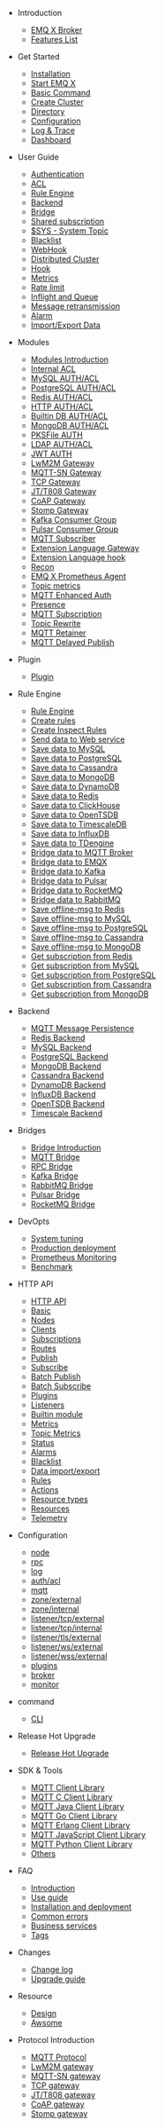 * Introduction
  * [EMQ X Broker](introduction.md)
  * [Features List](introduction/checklist.md)

* Get Started
  * [Installation](getting-started/install-ee.md)
  * [Start EMQ X](getting-started/start.md)
  * [Basic Command](getting-started/command-line.md)
  * [Create Cluster](getting-started/cluster.md)
  * [Directory](getting-started/directory.md)
  * [Configuration](getting-started/config.md)
  * [Log & Trace](getting-started/log.md)
  * [Dashboard](getting-started/dashboard-ee.md)

* User Guide
  * [Authentication](advanced/auth.md)
  * [ACL](advanced/acl.md)
  * [Rule Engine](rule/rule-engine.md)
  * [Backend](backend/backend.md)
  * [Bridge](bridge/bridge.md)
  * [Shared subscription](advanced/shared-subscriptions.md)
  * [$SYS - System Topic](advanced/system-topic.md)
  * [Blacklist](advanced/blacklist.md)
  * [WebHook](advanced/webhook.md)
  * [Distributed Cluster](advanced/cluster.md)
  * [Hook](advanced/hooks.md)
  * [Metrics](advanced/metrics-and-stats.md)
  * [Rate limit](advanced/rate-limit.md)
  * [Inflight and Queue](advanced/inflight-window-and-message-queue.md)
  * [Message retransmission](advanced/retransmission.md)
  * [Alarm](advanced/alarms.md)
  * [Import/Export Data](advanced/data-import-and-export.md)

* Modules
  * [Modules Introduction](modules/modules.md)
  * [Internal ACL](modules/internal_acl.md)
  * [MySQL AUTH/ACL](modules/mysql_authentication.md)
  * [PostgreSQL AUTH/ACL](modules/pgsql_authentication.md)
  * [Redis AUTH/ACL](modules/redis_authentication.md)
  * [HTTP AUTH/ACL](modules/http_authentication.md)
  * [Builtin DB AUTH/ACL](modules/mnesia_authentication.md)
  * [MongoDB AUTH/ACL](modules/mongo_authentication.md)
  * [PKSFile AUTH](modules/psk_authentication.md)
  * [LDAP AUTH/ACL](modules/ldap_authentication.md)
  * [JWT AUTH](modules/jwt_authentication.md)
  * [LwM2M Gateway](modules/lwm2m_protocol.md)
  * [MQTT-SN Gateway](modules/mqtt_sn_protocol.md)
  * [TCP Gateway](modules/tcp_protocol.md)
  * [JT/T808 Gateway](modules/jt808_protocol.md)
  * [CoAP Gateway](modules/coap_protocol.md)
  * [Stomp Gateway](modules/stomp_protocol.md)
  * [Kafka Consumer Group](modules/kafka_consumer.md)
  * [Pulsar Consumer Group](modules/pulsar_consumer.md)
  * [MQTT Subscriber](modules/mqtt_subscriber.md)
  * [Extension Language Gateway](modules/exproto.md)
  * [Extension Language hook](modules/exhook.md)
  * [Recon](modules/recon.md)
  * [EMQ X Prometheus Agent](modules/prometheus.md)
  * [Topic metrics](modules/topic_metrics.md)
  * [MQTT Enhanced Auth](modules/auth_sasl.md)
  * [Presence](modules/presence.md)
  * [MQTT Subscription](modules/subscription.md)
  * [Topic Rewrite](modules/topic_rewrite.md)
  * [MQTT Retainer](modules/retainer.md)
  * [MQTT Delayed Publish](modules/delayed_publish.md)

* Plugin
  * [Plugin](advanced/plugins.md)

* Rule Engine
  * [Rule Engine](rule/rule-engine.md)
  * [Create rules](rule/rule-create.md)
  * [Create Inspect Rules](rule/rule-example.md)
  * [Send data to Web service](rule/rule-example.md#send-data-to-webhook)
  * [Save data to MySQL](rule/backends.md#save-data-to-mysql)
  * [Save data to PostgreSQL](rule/backends.md#save-data-to-postgresql)
  * [Save data to Cassandra](rule/backends.md#save-data-to-cassandra)
  * [Save data to MongoDB](rule/backends.md#save-data-to-mongodb)
  * [Save data to DynamoDB](rule/backends.md#save-data-to-dynamodb)
  * [Save data to Redis](rule/backends.md#save-data-to-redis)
  * [Save data to ClickHouse](rule/backends.md#save-data-to-clickhouse)
  * [Save data to OpenTSDB](rule/backends.md#save-data-to-opentsdb)
  * [Save data to TimescaleDB](rule/backends.md#save-data-to-timescaledb)
  * [Save data to InfluxDB](rule/backends.md#save-data-to-influxdb)
  * [Save data to TDengine](rule/backends.md#save-data-to-tdengine)
  * [Bridge data to MQTT Broker](rule/bridges.md#bridge-data-to-mqtt-broker)
  * [Bridge data to EMQX](rule/bridges.md#bridge-data-to-emqx)
  * [Bridge data to Kafka](rule/bridges.md#bridge-data-to-kafka)
  * [Bridge data to Pulsar](rule/bridges.md#bridge-data-to-pulsar)
  * [Bridge data to RocketMQ](rule/bridges.md#bridge-data-to-rocketmq)
  * [Bridge data to RabbitMQ](rule/bridges.md#bridge-data-to-rabbitmq)
  * [Save offline-msg to Redis](rule/offline-msg.md#offline-msg-save-to-redis)
  * [Save offline-msg to MySQL](rule/offline-msg.md#offline-msg-save-to-mysql)
  * [Save offline-msg to PostgreSQL](rule/offline-msg.md#offline-msg-save-to-postgresql)
  * [Save offline-msg to Cassandra](rule/offline-msg.md#offline-msg-save-to-cassandra)
  * [Save offline-msg to MongoDB](rule/offline-msg.md#offline-msg-save-to-mongodb)
  * [Get subscription from Redis](rule/subscriptions.md#get-subscription-from-redis)
  * [Get subscription from MySQL](rule/subscriptions.md#get-subscription-from-mysql)
  * [Get subscription from PostgreSQL](rule/subscriptions.md#get-subscription-from-postgresql)
  * [Get subscription from Cassandra](rule/subscriptions.md#get-subscription-from-cassandra)
  * [Get subscription from MongoDB](rule/subscriptions.md#get-subscription-from-mongodb)

* Backend
  * [MQTT Message Persistence](backend/backend.md)
  * [Redis Backend](backend/backends.md#redis-backend)
  * [MySQL Backend](backend/backends.md#mysql-backend)
  * [PostgreSQL Backend](backend/backends.md#postgresql-backend)
  * [MongoDB Backend](backend/backends.md#mongodb-backend)
  * [Cassandra Backend](backend/backends.md#cassandra-backend)
  * [DynamoDB Backend](backend/backends.md#dynamodb-backend)
  * [InfluxDB Backend](backend/backends.md#influxdb-backend)
  * [OpenTSDB Backend](backend/backends.md#opentsdb-backend)
  * [Timescale Backend](backend/backends.md#timescale-backend)

* Bridges
  * [Bridge Introduction](bridge/bridge.md)
  * [MQTT Bridge](bridge/bridges.md#mqtt-bridge)
  * [RPC Bridge](bridge/bridges.md#rpc-bridge)
  * [Kafka Bridge](bridge/bridges.md#kafka-bridge)
  * [RabbitMQ Bridge](bridge/bridges.md#rabbitmq-bridge)
  * [Pulsar Bridge](bridge/bridges.md#pulsar-bridge)
  * [RocketMQ Bridge](bridge/bridges.md#rocketmq-bridge)

* DevOpts
  * [System tuning](tutorial/tune.md)
  * [Production deployment](tutorial/deploy.md)
  * [Prometheus Monitoring](tutorial/prometheus.md)
  * [Benchmark](tutorial/benchmark.md)


* HTTP API
  * [HTTP API](advanced/http-api.md)
  * [Basic](./advanced/http-api.md#endpoint-brokers)
  * [Nodes](./advanced/http-api.md#endpoint-nodes)
  * [Clients](./advanced/http-api.md#endpoint-clients)
  * [Subscriptions](./advanced/http-api.md#endpoint-subscriptions)
  * [Routes](./advanced/http-api.md#endpoint-routes)
  * [Publish](./advanced/http-api.md#endpoint-publish)
  * [Subscribe](./advanced/http-api.md#endpoint-subscribe)
  * [Batch Publish](advanced/http-api.md#endpoint-publish-batch)
  * [Batch Subscribe](advanced/http-api.md#endpoint-subscribe-batch)
  * [Plugins](./advanced/http-api.md#endpoint-plugins)
  * [Listeners](./advanced/http-api.md#endpoint-listeners)
  * [Builtin module](advanced/http-api.md#endpoint-modules)
  * [Metrics](./advanced/http-api.md#endpoint-metrics)
  * [Topic Metrics](advanced/http-api.md#endpoint-topic-metrics)
  * [Status](./advanced/http-api.md#endpoint-stats)
  * [Alarms](./advanced/http-api.md#endpoint-alarms)
  * [Blacklist](./advanced/http-api.md#endpoint-banned)
  * [Data import/export](advanced/http-api.md#endpoint-import-and-export)
  * [Rules](./advanced/http-api.md#endpoint-rules)
  * [Actions](./advanced/http-api.md#endpoint-actions)
  * [Resource types](./advanced/http-api.md#endpoint-resource-types)
  * [Resources](./advanced/http-api.md#endpoint-resources)
  * [Telemetry](advanced/http-api.md#endpoint-telemetry)


* Configuration
  * [node](configuration/configuration.md#node)
  * [rpc](configuration/configuration.md#rpc)
  * [log](configuration/configuration.md#log)
  * [auth/acl](configuration/configuration.md#authacl)
  * [mqtt](configuration/configuration.md#mqtt)
  * [zone/external](configuration/configuration.md#zoneexternal)
  * [zone/internal](configuration/configuration.md#zoneinternal)
  * [listener/tcp/external](configuration/configuration.md#tcpexternal)
  * [listener/tcp/internal](configuration/configuration.md#tcpinternal)
  * [listener/tls/external](configuration/configuration.md#tlsexternal)
  * [listener/ws/external](configuration/configuration.md#wsexternal)
  * [listener/wss/external](configuration/configuration.md#wssexternal)
  * [plugins](configuration/configuration.md#plugins)
  * [broker](configuration/configuration.md#broker)
  * [monitor](configuration/configuration.md#monitor)

* command
  * [CLI](advanced/cli.md)

* Release Hot Upgrade
  * [Release Hot Upgrade](advanced/relup.md)

* SDK & Tools
  * [MQTT Client Library](development/client.md)
  * [MQTT C Client Library](development/c.md)
  * [MQTT Java Client Library](development/java.md)
  * [MQTT Go Client Library](development/go.md)
  * [MQTT Erlang Client Library](development/erlang.md)
  * [MQTT JavaScript Client Library](development/javascript.md)
  * [MQTT Python Client Library](development/python.md)
  * [Others](development/resource.md)

* FAQ
  * [Introduction](faq/faq.md)
  * [Use guide](faq/use-guide.md)
  * [Installation and deployment](faq/deployment.md)
  * [Common errors](faq/error.md)
  * [Business services](faq/enterprise.md)
  * [Tags](faq/tags.md)


* Changes
  * [Change log](changes/changes-ee.md)
  * [Upgrade guide](changes/upgrade.md)

* Resource
  * [Design](design/design.md)
  * [Awsome](awesome/awesome.md)

* Protocol Introduction
  * [MQTT Protocol](development/protocol.md)
  * [LwM2M gateway](modules/lwm2m_protocol.md)
  * [MQTT-SN gateway](modules/mqtt_sn_protocol.md)
  * [TCP gateway](modules/tcp_protocol.md)
  * [JT/T808 gateway](modules/jt808_protocol.md)
  * [CoAP gateway](modules/coap_protocol.md)
  * [Stomp gateway](modules/stomp_protocol.md)

